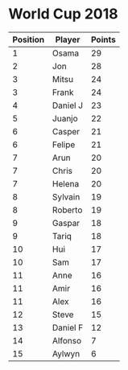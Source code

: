 # World Cup 2018
Position | Player | Points
---------|------|-------
1|Osama|29
2|Jon|28
3|Mitsu|24
3|Frank|24
4|Daniel J|23
5|Juanjo|22
6|Casper|21
6|Felipe|21
7|Arun|20
7|Chris|20
7|Helena|20
8|Sylvain|19
8|Roberto|19
9|Gaspar|18
9|Tariq|18
10|Hui|17
10|Sam|17
11|Anne|16
11|Amir|16
11|Alex|16
12|Steve|15
13|Daniel F|12
14|Alfonso|7
15|Aylwyn|6
